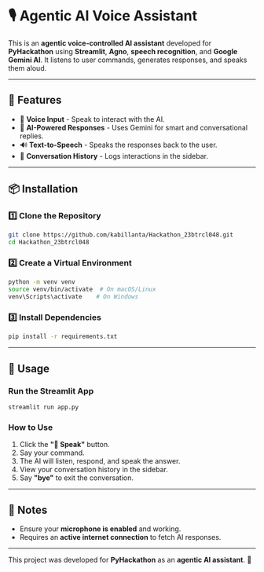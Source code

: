 # 🎙️ Agentic AI Voice Assistant

This is an **agentic voice-controlled AI assistant** developed for **PyHackathon** using **Streamlit**, **Agno**, **speech recognition**, and **Google Gemini AI**. It listens to user commands, generates responses, and speaks them aloud.

---

## 🚀 Features
- 🎤 **Voice Input** - Speak to interact with the AI.
- 🧠 **AI-Powered Responses** - Uses Gemini for smart and conversational replies.
- 🔊 **Text-to-Speech** - Speaks the responses back to the user.
- 📜 **Conversation History** - Logs interactions in the sidebar.

---

## 📦 Installation

### **1️⃣ Clone the Repository**
```bash
git clone https://github.com/kabillanta/Hackathon_23btrcl048.git
cd Hackathon_23btrcl048
```

### **2️⃣ Create a Virtual Environment**
```bash
python -m venv venv
source venv/bin/activate  # On macOS/Linux
venv\Scripts\activate    # On Windows
```

### **3️⃣ Install Dependencies**
```bash
pip install -r requirements.txt
```

---

## 🎯 Usage

### **Run the Streamlit App**
```bash
streamlit run app.py
```

### **How to Use**
1. Click the **"🎤 Speak"** button.
2. Say your command.
3. The AI will listen, respond, and speak the answer.
4. View your conversation history in the sidebar.
5. Say **"bye"** to exit the conversation.

---

## 📌 Notes
- Ensure your **microphone is enabled** and working.
- Requires an **active internet connection** to fetch AI responses.

---

This project was developed for **PyHackathon** as an **agentic AI assistant**. 🚀

